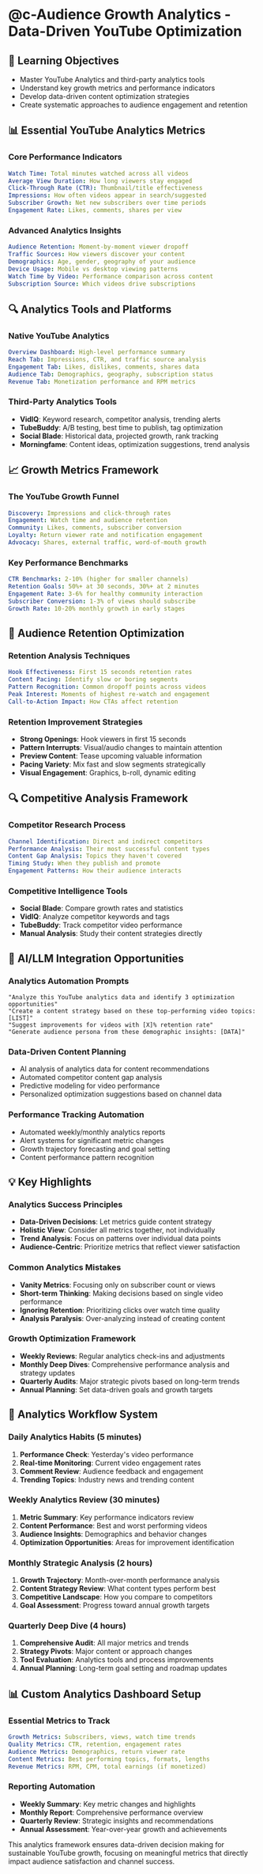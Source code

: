 # @c-Audience Growth Analytics - Data-Driven YouTube Optimization

## 🎯 Learning Objectives
- Master YouTube Analytics and third-party analytics tools
- Understand key growth metrics and performance indicators
- Develop data-driven content optimization strategies
- Create systematic approaches to audience engagement and retention

## 📊 Essential YouTube Analytics Metrics

### Core Performance Indicators
```yaml
Watch Time: Total minutes watched across all videos
Average View Duration: How long viewers stay engaged
Click-Through Rate (CTR): Thumbnail/title effectiveness
Impressions: How often videos appear in search/suggested
Subscriber Growth: Net new subscribers over time periods
Engagement Rate: Likes, comments, shares per view
```

### Advanced Analytics Insights
```yaml
Audience Retention: Moment-by-moment viewer dropoff
Traffic Sources: How viewers discover your content
Demographics: Age, gender, geography of your audience
Device Usage: Mobile vs desktop viewing patterns
Watch Time by Video: Performance comparison across content
Subscription Source: Which videos drive subscriptions
```

## 🔍 Analytics Tools and Platforms

### Native YouTube Analytics
```yaml
Overview Dashboard: High-level performance summary
Reach Tab: Impressions, CTR, and traffic source analysis
Engagement Tab: Likes, dislikes, comments, shares data
Audience Tab: Demographics, geography, subscription status
Revenue Tab: Monetization performance and RPM metrics
```

### Third-Party Analytics Tools
- **VidIQ**: Keyword research, competitor analysis, trending alerts
- **TubeBuddy**: A/B testing, best time to publish, tag optimization
- **Social Blade**: Historical data, projected growth, rank tracking
- **Morningfame**: Content ideas, optimization suggestions, trend analysis

## 📈 Growth Metrics Framework

### The YouTube Growth Funnel
```yaml
Discovery: Impressions and click-through rates
Engagement: Watch time and audience retention
Community: Likes, comments, subscriber conversion
Loyalty: Return viewer rate and notification engagement
Advocacy: Shares, external traffic, word-of-mouth growth
```

### Key Performance Benchmarks
```yaml
CTR Benchmarks: 2-10% (higher for smaller channels)
Retention Goals: 50%+ at 30 seconds, 30%+ at 2 minutes
Engagement Rate: 3-6% for healthy community interaction
Subscriber Conversion: 1-3% of views should subscribe
Growth Rate: 10-20% monthly growth in early stages
```

## 🎯 Audience Retention Optimization

### Retention Analysis Techniques
```yaml
Hook Effectiveness: First 15 seconds retention rates
Content Pacing: Identify slow or boring segments
Pattern Recognition: Common dropoff points across videos
Peak Interest: Moments of highest re-watch and engagement
Call-to-Action Impact: How CTAs affect retention
```

### Retention Improvement Strategies
- **Strong Openings**: Hook viewers in first 15 seconds
- **Pattern Interrupts**: Visual/audio changes to maintain attention
- **Preview Content**: Tease upcoming valuable information
- **Pacing Variety**: Mix fast and slow segments strategically
- **Visual Engagement**: Graphics, b-roll, dynamic editing

## 🔍 Competitive Analysis Framework

### Competitor Research Process
```yaml
Channel Identification: Direct and indirect competitors
Performance Analysis: Their most successful content types
Content Gap Analysis: Topics they haven't covered
Timing Study: When they publish and promote
Engagement Patterns: How their audience interacts
```

### Competitive Intelligence Tools
- **Social Blade**: Compare growth rates and statistics
- **VidIQ**: Analyze competitor keywords and tags
- **TubeBuddy**: Track competitor video performance
- **Manual Analysis**: Study their content strategies directly

## 🚀 AI/LLM Integration Opportunities

### Analytics Automation Prompts
```
"Analyze this YouTube analytics data and identify 3 optimization opportunities"
"Create a content strategy based on these top-performing video topics: [LIST]"
"Suggest improvements for videos with [X]% retention rate"
"Generate audience persona from these demographic insights: [DATA]"
```

### Data-Driven Content Planning
- AI analysis of analytics data for content recommendations
- Automated competitor content gap analysis
- Predictive modeling for video performance
- Personalized optimization suggestions based on channel data

### Performance Tracking Automation
- Automated weekly/monthly analytics reports
- Alert systems for significant metric changes
- Growth trajectory forecasting and goal setting
- Content performance pattern recognition

## 💡 Key Highlights

### Analytics Success Principles
- **Data-Driven Decisions**: Let metrics guide content strategy
- **Holistic View**: Consider all metrics together, not individually
- **Trend Analysis**: Focus on patterns over individual data points
- **Audience-Centric**: Prioritize metrics that reflect viewer satisfaction

### Common Analytics Mistakes
- **Vanity Metrics**: Focusing only on subscriber count or views
- **Short-term Thinking**: Making decisions based on single video performance
- **Ignoring Retention**: Prioritizing clicks over watch time quality
- **Analysis Paralysis**: Over-analyzing instead of creating content

### Growth Optimization Framework
- **Weekly Reviews**: Regular analytics check-ins and adjustments
- **Monthly Deep Dives**: Comprehensive performance analysis and strategy updates
- **Quarterly Audits**: Major strategic pivots based on long-term trends
- **Annual Planning**: Set data-driven goals and growth targets

## 🔄 Analytics Workflow System

### Daily Analytics Habits (5 minutes)
1. **Performance Check**: Yesterday's video performance
2. **Real-time Monitoring**: Current video engagement rates
3. **Comment Review**: Audience feedback and engagement
4. **Trending Topics**: Industry news and trending content

### Weekly Analytics Review (30 minutes)
1. **Metric Summary**: Key performance indicators review
2. **Content Performance**: Best and worst performing videos
3. **Audience Insights**: Demographics and behavior changes
4. **Optimization Opportunities**: Areas for improvement identification

### Monthly Strategic Analysis (2 hours)
1. **Growth Trajectory**: Month-over-month performance analysis
2. **Content Strategy Review**: What content types perform best
3. **Competitive Landscape**: How you compare to competitors
4. **Goal Assessment**: Progress toward annual growth targets

### Quarterly Deep Dive (4 hours)
1. **Comprehensive Audit**: All major metrics and trends
2. **Strategy Pivots**: Major content or approach changes
3. **Tool Evaluation**: Analytics tools and process improvements
4. **Annual Planning**: Long-term goal setting and roadmap updates

## 📊 Custom Analytics Dashboard Setup

### Essential Metrics to Track
```yaml
Growth Metrics: Subscribers, views, watch time trends
Quality Metrics: CTR, retention, engagement rates
Audience Metrics: Demographics, return viewer rate
Content Metrics: Best performing topics, formats, lengths
Revenue Metrics: RPM, CPM, total earnings (if monetized)
```

### Reporting Automation
- **Weekly Summary**: Key metric changes and highlights
- **Monthly Report**: Comprehensive performance overview
- **Quarterly Review**: Strategic insights and recommendations
- **Annual Assessment**: Year-over-year growth and achievements

This analytics framework ensures data-driven decision making for sustainable YouTube growth, focusing on meaningful metrics that directly impact audience satisfaction and channel success.